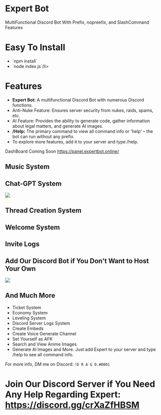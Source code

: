 <h1>Expert Bot</h1>
<p>MultiFunctional Discord Bot With Prefix, nopreefix, and SlashCommand Features</p>

<h1>Easy To Install</h1>
<ul>
  <li>`npm install`</li>
  <li>`node index.js`/li>
</ul>

<h1>Features</h1>
<ul>
  <li><strong>Expert Bot:</strong> A multifunctional Discord Bot with numerous Discord functions.</li>
  <li>Anti-Nuke Feature: Ensures server security from nukes, raids, spams, etc.</li>
  <li>AI Feature: Provides the ability to generate code, gather information about legal matters, and generate AI images.</li>
  <li><strong>/Help:</strong> The primary command to view all command info or 'help' – the bot can run without any prefix.</li>
  <li>To explore more features, add it to your server and type /help.</li>
</ul>

<p>DashBoard Coming Soon <a href="https://panel.expertbot.online/">https://panel.expertbot.online/</a></p>

<h2>Music System</h2>

<h2>Chat-GPT System</h2>
<img src="https://media.discordapp.net/attachments/1151589548195840121/1158397718134280312/image.png?ex=651c1971&is=651ac7f1&hm=588020e1e6b68b312ba2840525676c9fcce2fa945c496f8ae1fe62c0948844c9&=">

<h2>Thread Creation System</h2>

<h2>Welcome System</h2>

<h2>Invite Logs</h2>

<h2>Add Our Discord Bot if You Don't Want to Host Your Own</h2>
<a href="https://top.gg/bot/1023810715250860105">
  <img src="https://top.gg/api/widget/1023810715250860105.svg">
</a>

<h2>And Much More</h2>
<ul>
  <li>Ticket System</li>
  <li>Economy System</li>
  <li>Leveling System</li>
  <li>Discord Server Logs System</li>
  <li>Create Embeds</li>
  <li>Create Voice Generate Channel</li>
  <li>Set Yourself as AFK</li>
  <li>Search and View Anime Images</li>
  <li>Generate AI Images and More. Just add Expert to your server and type /help to see all command info.</li>
</ul>

<p>For more info, DM me on Discord: <code>!D R A G O.#0001</code></p>

<h1>Join Our Discord Server if You Need Any Help Regarding Expert: <a href="https://discord.gg/crXaZfHBSM">https://discord.gg/crXaZfHBSM</a></h1>

